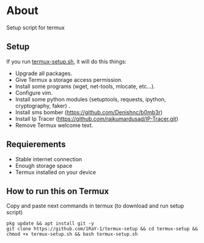 # About
Setup script for termux

## Setup

If you run [termux-setup.sh](https://github.com/1RaY-1/termux-setup/blob/main/termux-setup.sh), it will do this things:
* Upgrade all packages.
* Give Termux a storage access permission.
* Install some programs (wget, net-tools, mlocate, etc...).
* Configure vim.
* Install some python modules (setuptools, requests, ipython, cryptography, faker) .
* Install sms bomber (https://github.com/Denishnc/b0mb3r)
* Install Ip Tracer (https://github.com/rajkumardusad/IP-Tracer.git)
* Remove Termux welcome text.

## Requierements
* Stable internet connection
* Enough storage space
* Termux installed on your device

## How to run this on Termux

Copy and paste next commands in termux (to download and run setup script)
```
pkg update && apt install git -y
git clone https://github.com/1RaY-1/termux-setup && cd termux-setup && chmod +x termux-setup.sh && bash termux-setup.sh
```
